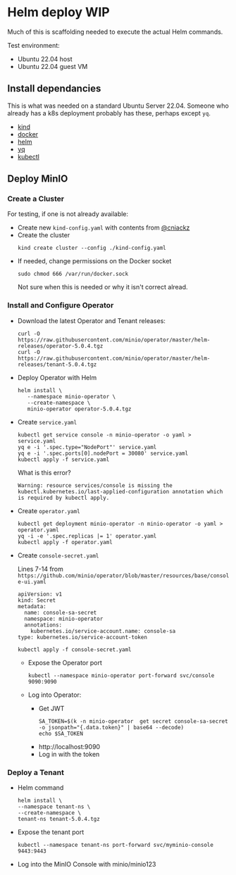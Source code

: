 # Helm deploy WIP

Much of this is scaffolding needed to execute the actual Helm commands.

Test environment:
* Ubuntu 22.04 host
* Ubuntu 22.04 guest VM

## Install dependancies

This is what was needed on a standard Ubuntu Server 22.04. Someone who already has a k8s deployment probably has these, perhaps except `yq`.

* [kind](https://kind.sigs.k8s.io/docs/user/quick-start/#installation)
* [docker](https://docs.docker.com/engine/install/ubuntu/)
* [helm](https://helm.sh/docs/intro/install/)
* [yq](https://github.com/mikefarah/yq/#install)
* [kubectl](https://kubernetes.io/docs/tasks/tools/install-kubectl-linux/#install-using-native-package-management)

## Deploy MinIO

### Create a Cluster

For testing, if one is not already available:

* Create new `kind-config.yaml` with contents from [@cniackz](https://github.com/cniackz/public/wiki/How-to-install-MinIO-Using-Helm-in-Kubernetes#steps)
* Create the cluster
  ```
  kind create cluster --config ./kind-config.yaml
  ```
* If needed, change permissions on the Docker socket
  ```
  sudo chmod 666 /var/run/docker.sock
  ```
  Not sure when this is needed or why it isn't correct alread.
  
### Install and Configure Operator

* Download the latest Operator and Tenant releases:
  ```
  curl -O https://raw.githubusercontent.com/minio/operator/master/helm-releases/operator-5.0.4.tgz
  curl -O https://raw.githubusercontent.com/minio/operator/master/helm-releases/tenant-5.0.4.tgz
  ```

* Deploy Operator with Helm
  ```
  helm install \
     --namespace minio-operator \
     --create-namespace \
     minio-operator operator-5.0.4.tgz
  ```

* Create `service.yaml`
  ```
  kubectl get service console -n minio-operator -o yaml > service.yaml
  yq e -i '.spec.type="NodePort"' service.yaml
  yq e -i '.spec.ports[0].nodePort = 30080' service.yaml
  kubectl apply -f service.yaml
  ```
  What is this error?
  ```
  Warning: resource services/console is missing the kubectl.kubernetes.io/last-applied-configuration annotation which is required by kubectl apply.
  ```

* Create `operator.yaml`
  ```
  kubectl get deployment minio-operator -n minio-operator -o yaml > operator.yaml
  yq -i -e '.spec.replicas |= 1' operator.yaml
  kubectl apply -f operator.yaml
  ```

* Create `console-secret.yaml`

  Lines 7-14 from `https://github.com/minio/operator/blob/master/resources/base/console-ui.yaml`
  ```
  apiVersion: v1
  kind: Secret
  metadata:
    name: console-sa-secret
    namespace: minio-operator
    annotations:
      kubernetes.io/service-account.name: console-sa
  type: kubernetes.io/service-account-token
  ```
  ```
  kubectl apply -f console-secret.yaml
  ```
  
  * Expose the Operator port
    ```
    kubectl --namespace minio-operator port-forward svc/console 9090:9090
    ```
  
  * Log into Operator:
    * Get JWT
      ```
      SA_TOKEN=$(k -n minio-operator  get secret console-sa-secret -o jsonpath="{.data.token}" | base64 --decode)
      echo $SA_TOKEN
      ```
    * http://localhost:9090
    * Log in with the token

### Deploy a Tenant

* Helm command
  ```
  helm install \
  --namespace tenant-ns \
  --create-namespace \
  tenant-ns tenant-5.0.4.tgz
  ```

* Expose the tenant port
  ```
  kubectl --namespace tenant-ns port-forward svc/myminio-console 9443:9443
  ```

* Log into the MinIO Console with minio/minio123
